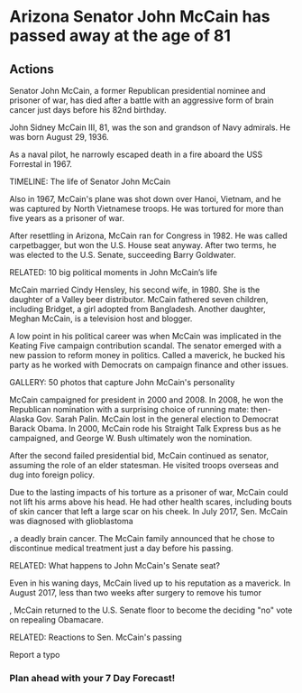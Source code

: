 Arizona Senator John McCain has passed away at the age of 81
============================================================

Actions
-------

Senator John McCain, a former Republican presidential nominee and prisoner of war, has died after a battle with an aggressive form of brain cancer just days before his 82nd birthday.

John Sidney McCain III, 81, was the son and grandson of Navy admirals. He was born August 29, 1936.

As a naval pilot, he narrowly escaped death in a fire aboard the USS Forrestal in 1967.


TIMELINE: The life of Senator John McCain



Also in 1967, McCain's plane was shot down over Hanoi, Vietnam, and he was captured by North Vietnamese troops. He was tortured for more than five years as a prisoner of war.

After resettling in Arizona, McCain ran for Congress in 1982. He was called carpetbagger, but won the U.S. House seat anyway. After two terms, he was elected to the U.S. Senate, succeeding Barry Goldwater.


RELATED: 10 big political moments in John McCain’s life



McCain married Cindy Hensley, his second wife, in 1980. She is the daughter of a Valley beer distributor. McCain fathered seven children, including Bridget, a girl adopted from Bangladesh. Another daughter, Meghan McCain, is a television host and blogger. 

A low point in his political career was when McCain was implicated in the Keating Five campaign contribution scandal. The senator emerged with a new passion to reform money in politics. Called a maverick, he bucked his party as he worked with Democrats on campaign finance and other issues. 


GALLERY: 50 photos that capture John McCain's personality



McCain campaigned for president in 2000 and 2008. In 2008, he won the Republican nomination with a surprising choice of running mate: then-Alaska Gov. Sarah Palin. McCain lost in the general election to Democrat Barack Obama. In 2000, McCain rode his Straight Talk Express bus as he campaigned, and George W. Bush ultimately won the nomination.

After the second failed presidential bid, McCain continued as senator, assuming the role of an elder statesman. He visited troops overseas and dug into foreign policy.

Due to the lasting impacts of his torture as a prisoner of war, McCain could not lift his arms above his head. He had other health scares, including bouts of skin cancer that left a large scar on his cheek. In July 2017, Sen. McCain was diagnosed with 
glioblastoma

    

, a deadly brain cancer. 
The McCain family announced that he chose to discontinue medical treatment just a day before his passing.




RELATED: What happens to John McCain's Senate seat?



Even in his waning days, McCain lived up to his reputation as a maverick. 
In August 2017, less than two weeks after surgery to remove his tumor

    

, McCain returned to the U.S. Senate floor to become the deciding "no" vote on repealing Obamacare.


RELATED: Reactions to Sen. McCain's passing




Report a typo



### Plan ahead with your 7 Day Forecast! 